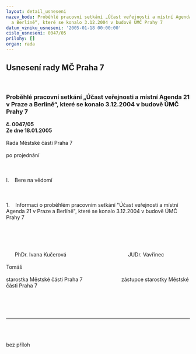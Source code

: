```yaml
---
layout: detail_usneseni
nazev_bodu: Proběhlé pracovní setkání „Účast veřejnosti a místní Agenda 21 v Praze
  a Berlíně“, které se konalo 3.12.2004 v budově ÚMČ Prahy 7
datum_vzniku_usneseni: '2005-01-18 00:00:00'
cislo_usneseni: 0047/05
prilohy: []
organ: rada
---
```

<div id="ucUsn_pList" class="usn">
	<span><h2>Usnesení rady MČ Praha 7 </h2>
<br></span><div class="standBody">
<span><h3>Proběhlé pracovní setkání „Účast veřejnosti a místní Agenda 21 v Praze a Berlíně“, které se konalo 3.12.2004 v budově ÚMČ Prahy 7</h3></span><div class="center">
		<strong>č. 0047/05</strong><br>
	</div>
<div class="center">
		<strong>Ze dne 18.01.2005</strong><br><br>
	</div>
<p class="MsoPlainText" style="MARGIN: 0cm 0cm 0pt">Rada Městské části Praha 7 </p>
<br><p class="MsoPlainText" style="MARGIN: 0cm 0cm 0pt">po projednání</p>
<br><p class="MsoPlainText" style="MARGIN: 0cm 0cm 0pt"> </p>
<br><p class="MsoPlainText" style="MARGIN: 0cm 0cm 0pt">I.<span style="mso-tab-count: 1">    </span>Bere na vědomí</p>
<br><p class="MsoPlainText" style="MARGIN: 0cm 0cm 0pt"> </p>
<br><p class="MsoPlainText" style="MARGIN: 0cm 0cm 0pt">1.<span style="mso-tab-count: 1">    </span>Informaci o proběhlém pracovním setkání "Účast veřejnosti a místní Agenda 21 v Praze a Berlíně", které se konalo 3.12.2004 v budově ÚMČ Prahy 7</p>
<br><p class="MsoPlainText" style="MARGIN: 0cm 0cm 0pt"><span style="mso-tab-count: 1"></span> </p>
<br><p class="MsoPlainText" style="MARGIN: 0cm 0cm 0pt"><span style="mso-tab-count: 1"></span> </p>
<br><p class="MsoPlainText" style="MARGIN: 0cm 0cm 0pt"><span style="mso-tab-count: 1">      </span>PhDr. Ivana Kučerová<span style="mso-spacerun: yes">                                           </span>JUDr. Vavřinec </p>
<br><p class="MsoPlainText" style="MARGIN: 0cm 0cm 0pt">Tomáš</p>
<br><p class="MsoPlainText" style="MARGIN: 0cm 0cm 0pt">starostka Městské části Praha 7<span style="mso-spacerun: yes">                           </span>zástupce starostky Městské části Praha 7</p>
<br><p class="MsoPlainText" style="MARGIN: 0cm 0cm 0pt"> </p>
<br><p class="MsoPlainText" style="MARGIN: 0cm 0cm 0pt"><br></p>
<hr>
<br><br><p>bez příloh</p>
</div>
</div>